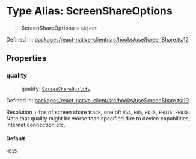 # Type Alias: ScreenShareOptions

> **ScreenShareOptions** = `object`

Defined in: [packages/react-native-client/src/hooks/useScreenShare.ts:12](https://github.com/fishjam-cloud/mobile-client-sdk/blob/76d05a6e62b137b02043a8a00ca762ff218a64b5/packages/react-native-client/src/hooks/useScreenShare.ts#L12)

## Properties

### quality

> **quality**: [`ScreenShareQuality`](ScreenShareQuality.md)

Defined in: [packages/react-native-client/src/hooks/useScreenShare.ts:19](https://github.com/fishjam-cloud/mobile-client-sdk/blob/76d05a6e62b137b02043a8a00ca762ff218a64b5/packages/react-native-client/src/hooks/useScreenShare.ts#L19)

Resolution + fps of screen share track, one of: `VGA`, `HD5`, `HD15`, `FHD15`, `FHD30`.
Note that quality might be worse than specified due to device capabilities, internet
connection etc.

#### Default

`HD15`
